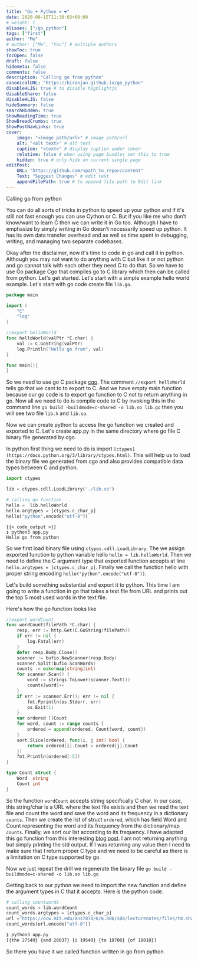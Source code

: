 ```yaml
---
title: "Go + Python = ❤️"
date: 2020-09-15T11:30:03+00:00
# weight: 1
aliases: ["/go_python"]
tags: ["first"]
author: "Me"
# author: ["Me", "You"] # multiple authors
showToc: true
TocOpen: false
draft: false
hidemeta: false
comments: false
description: "Calling go from python"
canonicalURL: "https://biranjan.github.io/go_python"
disableHLJS: true # to disable highlightjs
disableShare: false
disableHLJS: false
hideSummary: false
searchHidden: true
ShowReadingTime: true
ShowBreadCrumbs: true
ShowPostNavLinks: true
cover:
    image: "<image path/url>" # image path/url
    alt: "<alt text>" # alt text
    caption: "<text>" # display caption under cover
    relative: false # when using page bundles set this to true
    hidden: true # only hide on current single page
editPost:
    URL: "https://github.com/<path_to_repo>/content"
    Text: "Suggest Changes" # edit text
    appendFilePath: true # to append file path to Edit link
---
```


Calling go from python
<!--more-->

You can do all sorts of tricks in python to speed up your python and if it's still not fast enough you can use Cython or C. But if you like me who don’t know/want to learn C then we can write it in Go too. Although I have to emphasize by simply writing in Go doesn’t necessarily speed up python. It has its own data transfer overhead and as well as time spent in debugging, writing, and managing two separate codebases.

Okay after the disclaimer, now it's time to code in go and call it in python. Although you may not want to do anything with C but like it or not python and go cannot talk with each other they need C to do that. So we have to use Go package Cgo that compiles go to C library which then can be called from python. Let's get started.
Let's start with a simple example hello world example. Let's start with go code create file `lib.go`.

```go
package main

import (
    "C"
    "log"
)

//export helloWorld
func helloWorld(valPtr *C.char) {
    val := C.GoString(valPtr)
    log.Println("Hello go from", val)
}

func main(){
}
```
So we need to use go C package [cgo](https://pkg.go.dev/cmd/cgo#hdr-C_references_to_Go). The comment `//export helloWorld` tells go that we cant to to export to C. And we have empty main function because our go code is to export go function to C not to return anything in go. Now all we need to do is compile code to C by invoking this in the command line `go build -buildmode=c-shared -o lib.so lib.go` then you will see two file `lib.h` and `lib.so`. 

Now we can create python to access the go function we created and exported to C. Let's create app.py in the same directory where go file C binary file generated by cgo.

In python first thing we need to do is import `[ctypes](https://docs.python.org/3/library/ctypes.html)`. This will help us to load the binary file we generated from cgo and also provides compatible data types between C and python.


```python
import ctypes

lib = ctypes.cdll.LoadLibrary('./lib.so')

# calling go function
hello =  lib.helloWorld
hello.argtypes = [ctypes.c_char_p]
hello("python".encode("utf-8"))

```

```
{{< code_output >}}
❯ python3 app.py
Hello go from python
```

So we first load binary file using `ctypes.cdll.LoadLibrary`. The we assign exported function to python variable hello `hello = lib.helloWorld`. Then we need to define the C argument type that exported function accepts at line `hello.argtypes = [ctypes.c_char_p]`. Finally we call the function hello with proper string encoding `hello("python".encode("utf-8"))`.

Let's build something substantial and export it to python. This time I am going to write a function in go that takes a text file from URL and prints out the top 5 most used words in the text file.

Here's how the go function looks like
```go
//export wordCount
func wordCount(filePath *C.char) {
	resp, err := http.Get(C.GoString(filePath))
	if err != nil {
		log.Fatal(err)
	}
	defer resp.Body.Close()
	scanner := bufio.NewScanner(resp.Body)
	scanner.Split(bufio.ScanWords)
	counts := make(map[string]int)
	for scanner.Scan() {
		word := strings.ToLower(scanner.Text())
		counts[word]++
	}
	if err := scanner.Err(); err != nil {
		fmt.Fprintln(os.Stderr, err)
		os.Exit(1)
	}
	var ordered []Count
	for word, count := range counts {
		ordered = append(ordered, Count{word, count})
	}
	sort.Slice(ordered, func(i, j int) bool {
		return ordered[i].Count > ordered[j].Count
	})
	fmt.Println(ordered[:5])
}

type Count struct {
	Word  string
	Count int
}

```

So the function `wordCount` accepts string specifically C char. In our case, this string/char is a URL where the text file exists and then we read the text file and count the word and save the word and its frequency in a dictionary `counts`. Then we create the list of struct `ordered`, which has field Word and Count representing the word and its frequency from the dictionary/map `counts`. Finally, we sort our list according to its frequency. I have adapted this go function from this interesting [blog post](https://benhoyt.com/writings/count-words/). I am not returning anything but simply printing the std output. If I was returning any value then I need to make sure that I return proper C type and we need to be careful as there is a limitation on C type supported by go.

Now we just repeat the drill we regenerate the binary file `go build -buildmode=c-shared -o lib.so lib.go`

Getting back to our python we need to import the new function and define the argument types in C that it accepts. Here is the python code.

```python 
# calling countwords
count_words = lib.wordCount
count_words.argtypes = [ctypes.c_char_p]
url ="https://ocw.mit.edu/ans7870/6/6.006/s08/lecturenotes/files/t8.shakespeare.txt"
count_words(url.encode("utf-8"))
```

```bash
❯ python3 app.py
[{the 27549} {and 26037} {i 19540} {to 18700} {of 18010}]
```

So there you have it we called function written in go from python.
